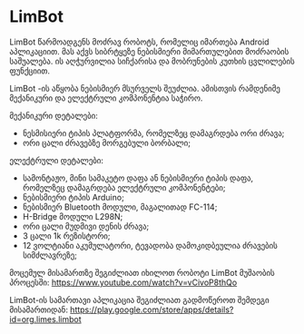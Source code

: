# LimBot

LimBot წარმოადგენს მოძრავ რობოტს, რომელიც იმართება Android აპლიკაციით. მას აქვს სიბრტყეზე ნებისმიერი მიმართულებით მოძრაობის საშუალება. ის აღჭურვილია სიჩქარისა და მობრუნების კუთხის ცვლილების ფუნქციით.

LimBot -ის აწყობა ნებისმიერ მსურველს შეუძლია. ამისთვის რამდენიმე მექანიკური და ელექტრული კომპონენტია საჭირო.

მექანიკური დეტალები:
- ნესმისიერი ტიპის პლატფორმა, რომელზეც დამაგრდება ორი ძრავა;
- ორი ცალი ძრავებზე მორგებული ბორბალი;

ელექტრული დეტალები:
- სამონტაჟო, მინი სამაკეტო დაფა ან ნებისმიერი ტიპის დაფა, რომელზეც დამაგრდება ელექტრული კომპონენტები;
- ნებისმიერი ტიპის Arduino;
- ნებისმიერ Bluetooth მოდული, მაგალითად FC-114;
- H-Bridge მოდული L298N;
- ორი ცალი მუდმივი დენის ძრავა;
- 3 ცალი 1k რეზისტორი;
- 12 ვოლტიანი აკუმულატორი, ტევადობა დამოკიდბეულია ძრავების სიმძლავრეზე;

მოცემულ მისამართზე შეგიძლიათ იხილოთ რობოტი LimBot მუშაობის პროცესში:
https://www.youtube.com/watch?v=vCivoP8thQo

LimBot-ის სამართავი აპლიკაცია შეგიძლიათ გადმოწეროთ შემდეგი მისამართიდან:
https://play.google.com/store/apps/details?id=org.limes.limbot
